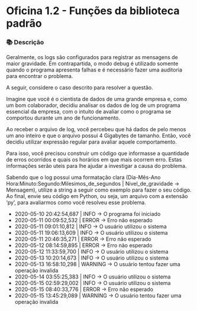 # Oficina 1.2 - Funções da biblioteca padrão

### 📚  Descrição

Geralmente, os logs são configurados para registrar as mensagens de maior gravidade. Em contrapartida, o modo debug é utilizado somente quando o programa apresenta falhas e é necessário fazer uma auditoria para encontrar o problema.

A seguir, considere o caso descrito para resolver a questão.

Imagine que você é o cientista de dados de uma grande empresa e, como um bom colaborador, decidiu analisar os dados de log de um programa essencial da empresa, com o intuito de avaliar como o programa se comportou durante um ano de funcionamento.

Ao receber o arquivo de log, você percebeu que há dados de pelo menos um ano inteiro e que o arquivo possui 4 Gigabytes de tamanho. Então, você decidiu utilizar expressão regular para avaliar aquele comportamento.

Para isso, você precisou construir um código que informasse a quantidade de erros ocorridos e quais os horários em que mais ocorrem erro. Estas informações serão uteis para lhe ajudar a investigar a causa do problema.

Sabendo que o log possui uma formatação clara (Dia-Mês-Ano Hora:Minuto:Segundo:Milesimos_de_segundos | Nivel_de_gravidade -> Mensagem), utilize a string a seguir como exemplo para fazer o seu código. Ao final, envie seu código em Python, ou seja, um arquivo com a extensão ‘py’, para avaliarmos como você resolveu esse problema.


- 2020-05-10 20:42:54,687 | INFO -> O programa foi iniciado
- 2020-05-11 00:09:52,532 | ERROR -> Erro não esperado
- 2020-05-11 09:01:10,812 | INFO -> O usuário utilizou o sistema
- 2020-05-11 19:06:13,609 | INFO -> O usuário utilizou o sistema
- 2020-05-11 20:46:35,271 | ERROR -> Erro não esperado
- 2020-05-12 08:14:59,895 | ERROR -> Erro não esperado
- 2020-05-12 11:33:59,700 | INFO -> O usuário utilizou o sistema
- 2020-05-13 10:20:14,673 | INFO -> O usuário utilizou o sistema
- 2020-05-13 16:58:10,298 | WARNING -> O usuário tentou fazer uma operação invalida
- 2020-05-14 03:55:25,383 | INFO -> O usuário utilizou o sistema
- 2020-05-15 02:59:29,002 | INFO -> O usuário utilizou o sistema
- 2020-05-15 08:40:33,776 | ERROR -> Erro não esperado
- 2020-05-15 13:45:29,089 | WARNING -> O usuário tentou fazer uma operação invalida